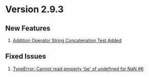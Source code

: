 # Version 2.9.3 


##  New Features

1. [Addition Operator String Concatenation Test Added](https://github.com/vishalz/hello-js/issues/5)


## Fixed Issues

1. [TypeError: Cannot read property 'be' of undefined for NaN #6](https://github.com/vishalz/hello-js/issues/6) 



